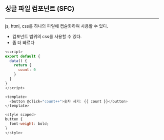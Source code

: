 ## 싱글 파일 컴포넌트 (SFC)
--- 
js, html, css를 하나의 파일에 캡슐화하여 사용할 수 있디.

- 컴포넌트 범위의 css를 사용할 수 있다.
- 좀 더 빠르다

```js
<script>
export default {
  data() {
    return {
      count: 0
    }
  }
}
</script>

<template>
  <button @click="count++">숫자 세기: {{ count }}</button>
</template>

<style scoped>
button {
  font-weight: bold;
}
</style>
```  